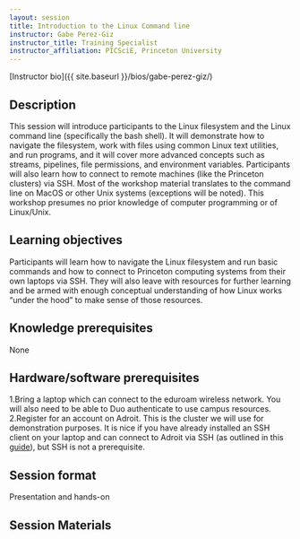 ```yaml
---
layout: session
title: Introduction to the Linux Command line
instructor: Gabe Perez-Giz
instructor_title: Training Specialist
instructor_affiliation: PICSciE, Princeton University
---
```


[Instructor bio]({{ site.baseurl }}/bios/gabe-perez-giz/)


## Description
This session will introduce participants to the Linux filesystem and the Linux command line (specifically the bash shell). It will demonstrate how to navigate the filesystem, work with files using common Linux text utilities, and run programs, and it will cover more advanced concepts such as streams, pipelines, file permissions, and environment variables. Participants will also learn how to connect to remote machines (like the Princeton clusters) via SSH. Most of the workshop material translates to the command line on MacOS or other Unix systems (exceptions will be noted). This workshop presumes no prior knowledge of computer programming or of Linux/Unix.

## Learning objectives
Participants will learn how to navigate the Linux filesystem and run basic commands and how to connect to Princeton computing systems from their own laptops via SSH. They will also leave with resources for further learning and be armed with enough conceptual understanding of how Linux works “under the hood” to make sense of those resources.

## Knowledge prerequisites
None

## Hardware/software prerequisites
1.Bring a laptop which can connect to the eduroam wireless network. You will also need to be able to Duo authenticate to use campus resources.
2.Register for an account on Adroit. This is the cluster we will use for demonstration purposes. It is nice if you have already installed an SSH client on your laptop and can connect to Adroit via SSH (as outlined in this [guide](https://researchcomputing.princeton.edu/education/training/hardware-and-software-requirements-picscie-workshops)), but SSH is not a prerequisite.

## Session format
Presentation and hands-on


## Session Materials ##
<!--
All presentation materials are [here](https://princetonuniversity.github.io/hpc_beginning_workshop/).
-->
